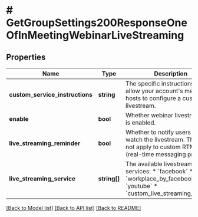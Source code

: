 # # GetGroupSettings200ResponseOneOfInMeetingWebinarLiveStreaming

## Properties

Name | Type | Description | Notes
------------ | ------------- | ------------- | -------------
**custom_service_instructions** | **string** | The specific instructions to allow your account&#39;s meeting hosts to configure a custom livestream. | [optional]
**enable** | **bool** | Whether webinar livestreaming is enabled. | [optional]
**live_streaming_reminder** | **bool** | Whether to notify users to watch the livestream. This does not apply to custom RTMP (real-time messaging protocol). | [optional]
**live_streaming_service** | **string[]** | The available livestreaming services: * &#x60;facebook&#x60; * &#x60;workplace_by_facebook&#x60; * &#x60;youtube&#x60; * &#x60;custom_live_streaming_service&#x60; | [optional]

[[Back to Model list]](../../README.md#models) [[Back to API list]](../../README.md#endpoints) [[Back to README]](../../README.md)
